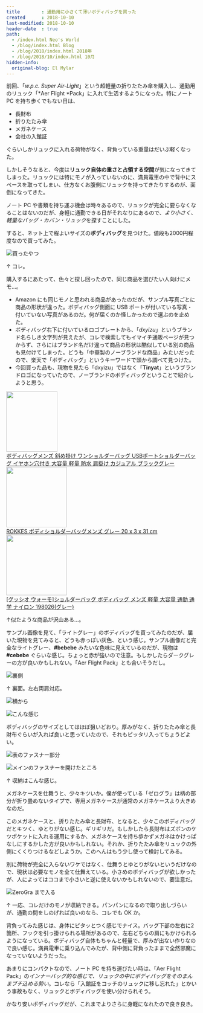 ```yaml
---
title        : 通勤用に小さくて薄いボディバッグを買った
created      : 2018-10-10
last-modified: 2018-10-10
header-date  : true
path:
  - /index.html Neo's World
  - /blog/index.html Blog
  - /blog/2018/index.html 2018年
  - /blog/2018/10/index.html 10月
hidden-info:
  original-blog: El Mylar
---
```


前回、「*w.p.c. Super Air-Light*」という超軽量の折りたたみ傘を購入し、通勤用のリュック「*Aer Flight *Pack」に入れて生活するようになった。特にノート PC を持ち歩くでもない日は、

- 長財布
- 折りたたみ傘
- メガネケース
- 会社の入館証

ぐらいしかリュックに入れる荷物がなく、背負っている重量はだいぶ軽くなった。

しかしそうなると、今度は**リュック自体の重さと占領する空間**が気になってきてしまった。リュックには特にモノが入っていないのに、満員電車の中で背中にスペースを取ってしまい、仕方なくお腹側にリュックを持ってきたりするのが、面倒になってきた。

ノート PC や書類を持ち運ぶ機会は時々あるので、リュックが完全に要らなくなることはないのだが、身軽に通勤できる日がそれなりにあるので、*より小さく、軽量なバッグ・カバン・リュック*を探すことにした。

すると、ネット上で程よいサイズの**ボディバッグ**を見つけた。値段も2000円程度なので買ってみた。

![買ったやつ](./10-01-05.jpg)

↑ コレ。

購入するにあたって、色々と探し回ったので、同じ商品を選びたい人向けにメモ…。

- Amazon にも同じモノと思われる商品があったのだが、サンプル写真ごとに商品の形状が違った。ボディバッグ側面に USB ポートが付いている写真・付いていない写真があるのだ。何が届くのか怪しかったので選ぶのを止めた。
- ボディバッグ右下に付いているロゴプレートから、「*dxyizu*」というブランド名らしき文字列が見えたが、コレで検索してもイマイチ通販ページが見つからず、さらにはブランド名だけ違って商品の形状は酷似している別の商品も見付けてしまった。どうも「中華製のノーブランドな商品」みたいだったので、楽天で「ボディバッグ」というキーワードで頭から調べて見つけた。
- 今回買った品も、現物を見たら「dxyizu」ではなく「**Tinyat**」というブランドロゴになっていたので、ノーブランドのボディバッグということで紹介しようと思う。

<div class="ad-amazon">
  <div class="ad-amazon-image">
    <a href="https://www.amazon.co.jp/dp/B07JLHF9LK?tag=neos21-22&amp;linkCode=osi&amp;th=1&amp;psc=1">
      <img src="https://m.media-amazon.com/images/I/51EDJdv2x6L._SL160_.jpg" width="135" height="160">
    </a>
  </div>
  <div class="ad-amazon-info">
    <div class="ad-amazon-title">
      <a href="https://www.amazon.co.jp/dp/B07JLHF9LK?tag=neos21-22&amp;linkCode=osi&amp;th=1&amp;psc=1">ボディバッグメンズ 斜め掛け ワンショルダーバッグ USBポートショルダーバッグ イヤホン穴付き 大容量 軽量 防水 肩掛け カジュアル ブラックグレー</a>
    </div>
  </div>
</div>

<div class="ad-amazon">
  <div class="ad-amazon-image">
    <a href="https://www.amazon.co.jp/dp/B075F2CZ2T?tag=neos21-22&amp;linkCode=osi&amp;th=1&amp;psc=1">
      <img src="https://m.media-amazon.com/images/I/51nnW1oKwmL._SL160_.jpg" width="160" height="160">
    </a>
  </div>
  <div class="ad-amazon-info">
    <div class="ad-amazon-title">
      <a href="https://www.amazon.co.jp/dp/B075F2CZ2T?tag=neos21-22&amp;linkCode=osi&amp;th=1&amp;psc=1">ROKKES ボディショルダーバッグメンズ グレー 20 x 3 x 31 cm</a>
    </div>
  </div>
</div>

<div class="ad-amazon">
  <div class="ad-amazon-image">
    <a href="https://www.amazon.co.jp/dp/B087JSYXCK?tag=neos21-22&amp;linkCode=osi&amp;th=1&amp;psc=1">
      <img src="https://m.media-amazon.com/images/I/41m2vbJm5XL._SL160_.jpg" width="160" height="160">
    </a>
  </div>
  <div class="ad-amazon-info">
    <div class="ad-amazon-title">
      <a href="https://www.amazon.co.jp/dp/B087JSYXCK?tag=neos21-22&amp;linkCode=osi&amp;th=1&amp;psc=1">[グッシオ ウォーモ]ショルダーバッグ ボディバッグ メンズ 軽量 大容量 通勤 通学 ナイロン 198026(グレー)</a>
    </div>
  </div>
</div>

↑似たような商品が沢山ある…。

サンプル画像を見て、「ライトグレー」のボディバッグを買ってみたのだが、届いた現物を見てみると、どうも赤っぽい灰色、という感じ。サンプル画像だと完全なライトグレー、**#bebebe** みたいな色味に見えているのだが、現物は **#cebebe** ぐらいな感じ。ちょっと赤が強いので注意。もしかしたらダークグレーの方が良いかもしれない。「Aer Flight Pack」とも合いそうだし。

![裏側](./10-01-04.jpg)

↑ 裏面。左右両肩対応。

![横から](./10-01-03.jpg)

![こんな感じ](./10-01-02.jpg)

ボディバッグのサイズとしてはほぼ狙いどおり。厚みがなく、折りたたみ傘と長財布ぐらいが入れば良いと思っていたので、それもピッタリ入ってちょうどよい。

![表のファスナー部分](./10-01-01.jpg)

![メインのファスナーを開けたところ](./10-01-07.jpg)

↑ 収納はこんな感じ。

メガネケースを仕舞うと、少々キツいか。僕が使っている「ゼログラ」は柄の部分が折り畳めないタイプで、専用メガネケースが通常のメガネケースより大きめなのだ。

このメガネケースと、折りたたみ傘と長財布、となると、少々このボディバッグだとキツく、ゆとりがない感じ。ギリギリだ。もしかしたら長財布はズボンのケツポケットに入れる運用にするか、メガネケースを持ち歩かずメガネはかけっぱなしにするかした方が良いかもしれない。それか、折りたたみ傘をリュックの外側にくくりつけるなどしようか。このへんはもう少し使って検討してみる。

別に荷物が完全に入らないワケではなく、仕舞うとゆとりがないというだけなので、現状は必要なモノを全て仕舞えている。小さめのボディバッグが欲しかったが、人によってはココまで小さいと逆に使えないかもしれないので、要注意だ。

![ZeroGra まで入る](./10-01-06.jpg)

↑ 一応、コレだけのモノが収納できる。パンパンになるので取り出しづらいが、通勤の間をしのげれば良いのなら、コレでも OK か。

背負ってみた感じは、身体にピタッとつく感じでナイス。バッグ下部の左右に2箇所、フックを引っ掛けられる場所があるので、左右どちらの肩にもかけられるようになっている。ボディバッグ自体もちゃんと軽量で、厚みが出ない作りなので良い感じ。満員電車に乗り込んでみたが、背中側に背負ったままで全然邪魔になっていないようだった。

あまりにコンパクトなので、ノート PC を持ち運びたい時は、「Aer Flight Pack」の*インナーバッグ的な感じで、リュックの中にボディバッグをそのまんまブチ込める勢い*。コレなら「入館証をコッチのリュックに移し忘れた」とかいう事故もなく、リュックとボディバッグを使い分けられそう。

かなり安いボディバッグだが、これまでよりさらに身軽になれたので良き良き。
